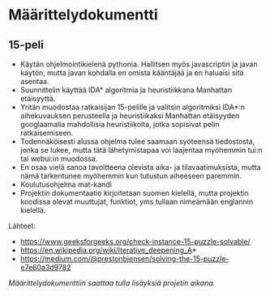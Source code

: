 # Määrittelydokumentti

## 15-peli

* Käytän ohjelmointikielenä pythonia. Hallitsen myös javascriptin ja javan käytön, mutta javan kohdalla en omista kääntäjää ja en haluaisi sitä asentaa.
* Suunnittelin käyttää IDA* algoritmia ja heuristiikkana Manhattan etäisyyttä.
* Yritän muodostaa ratkaisijan 15-pelille ja valitsin algoritmiksi IDA*:n aihekuvauksen perusteella ja heuristiikaksi Manhattan etäisyyden googlaamalla mahdollisia heuristiikoita, jotka sopisivat pelin ratkaisemiseen.
* Todennäköisesti alussa ohjelma tulee saamaan syöteensä tiedostosta, jonka se lukee, mutta tätä lähetymistapaa voi laajentaa myöhemmin tui:n tai webui:in muodossa.
* En osaa vielä sanoa tavoitteena olevista aika- ja tilavaatimuksista, mutta nämä tarkentunee myöhemmin kun tutustun aiheeseen paremmin.
* Koulutusohjelma mat-kandi
* Projektin dokumentaatio kirjoitetaan suomen kielellä, mutta projektin koodissa olevat muuttujat, funktiot, yms tullaan nimeämään englannin kielellä.

Lähteet:
* https://www.geeksforgeeks.org/check-instance-15-puzzle-solvable/
* https://en.wikipedia.org/wiki/Iterative_deepening_A*
* https://medium.com/@prestonbjensen/solving-the-15-puzzle-e7e60a3d9782

*Määrittelydokumenttiin saattaa tulla lisäyksiä projetin aikana.*